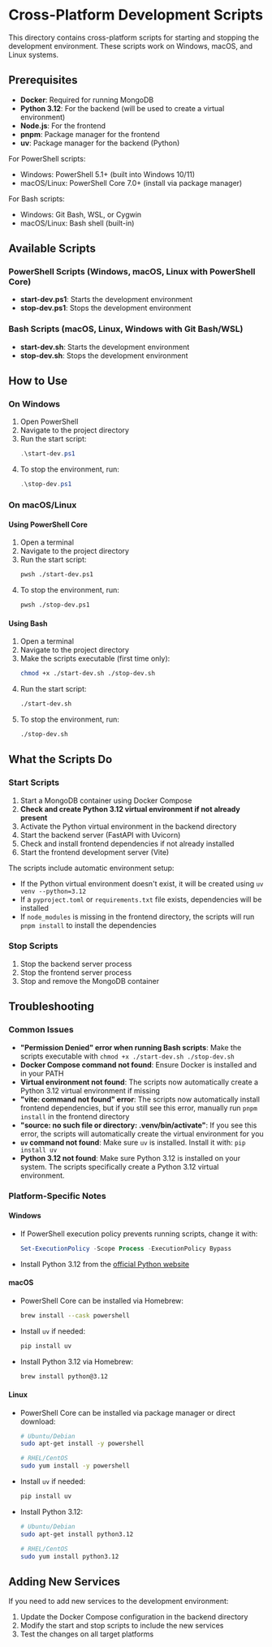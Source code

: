 # Cross-Platform Development Scripts

This directory contains cross-platform scripts for starting and stopping the development environment. These scripts work on Windows, macOS, and Linux systems.

## Prerequisites

- **Docker**: Required for running MongoDB
- **Python 3.12**: For the backend (will be used to create a virtual environment)
- **Node.js**: For the frontend
- **pnpm**: Package manager for the frontend
- **uv**: Package manager for the backend (Python)

For PowerShell scripts:
- Windows: PowerShell 5.1+ (built into Windows 10/11)
- macOS/Linux: PowerShell Core 7.0+ (install via package manager)

For Bash scripts:
- Windows: Git Bash, WSL, or Cygwin
- macOS/Linux: Bash shell (built-in)

## Available Scripts

### PowerShell Scripts (Windows, macOS, Linux with PowerShell Core)

- **start-dev.ps1**: Starts the development environment
- **stop-dev.ps1**: Stops the development environment 

### Bash Scripts (macOS, Linux, Windows with Git Bash/WSL)

- **start-dev.sh**: Starts the development environment 
- **stop-dev.sh**: Stops the development environment

## How to Use

### On Windows

1. Open PowerShell
2. Navigate to the project directory
3. Run the start script:
   ```powershell
   .\start-dev.ps1
   ```
4. To stop the environment, run:
   ```powershell
   .\stop-dev.ps1
   ```

### On macOS/Linux

#### Using PowerShell Core

1. Open a terminal
2. Navigate to the project directory
3. Run the start script:
   ```bash
   pwsh ./start-dev.ps1
   ```
4. To stop the environment, run:
   ```bash
   pwsh ./stop-dev.ps1
   ```

#### Using Bash

1. Open a terminal
2. Navigate to the project directory
3. Make the scripts executable (first time only):
   ```bash
   chmod +x ./start-dev.sh ./stop-dev.sh
   ```
4. Run the start script:
   ```bash
   ./start-dev.sh
   ```
5. To stop the environment, run:
   ```bash
   ./stop-dev.sh
   ```

## What the Scripts Do

### Start Scripts

1. Start a MongoDB container using Docker Compose
2. **Check and create Python 3.12 virtual environment if not already present**
3. Activate the Python virtual environment in the backend directory
4. Start the backend server (FastAPI with Uvicorn)
5. Check and install frontend dependencies if not already installed
6. Start the frontend development server (Vite)

The scripts include automatic environment setup:
- If the Python virtual environment doesn't exist, it will be created using `uv venv --python=3.12`
- If a `pyproject.toml` or `requirements.txt` file exists, dependencies will be installed
- If `node_modules` is missing in the frontend directory, the scripts will run `pnpm install` to install the dependencies

### Stop Scripts

1. Stop the backend server process
2. Stop the frontend server process
3. Stop and remove the MongoDB container

## Troubleshooting

### Common Issues

- **"Permission Denied" error when running Bash scripts**: Make the scripts executable with `chmod +x ./start-dev.sh ./stop-dev.sh`
- **Docker Compose command not found**: Ensure Docker is installed and in your PATH
- **Virtual environment not found**: The scripts now automatically create a Python 3.12 virtual environment if missing
- **"vite: command not found" error**: The scripts now automatically install frontend dependencies, but if you still see this error, manually run `pnpm install` in the frontend directory
- **"source: no such file or directory: .venv/bin/activate"**: If you see this error, the scripts will automatically create the virtual environment for you
- **`uv` command not found**: Make sure `uv` is installed. Install it with: `pip install uv`
- **Python 3.12 not found**: Make sure Python 3.12 is installed on your system. The scripts specifically create a Python 3.12 virtual environment.

### Platform-Specific Notes

#### Windows

- If PowerShell execution policy prevents running scripts, change it with:
  ```powershell
  Set-ExecutionPolicy -Scope Process -ExecutionPolicy Bypass
  ```
- Install Python 3.12 from the [official Python website](https://www.python.org/downloads/)

#### macOS

- PowerShell Core can be installed via Homebrew:
  ```bash
  brew install --cask powershell
  ```
- Install `uv` if needed:
  ```bash
  pip install uv
  ```
- Install Python 3.12 via Homebrew:
  ```bash
  brew install python@3.12
  ```

#### Linux

- PowerShell Core can be installed via package manager or direct download:
  ```bash
  # Ubuntu/Debian
  sudo apt-get install -y powershell

  # RHEL/CentOS
  sudo yum install -y powershell
  ```
- Install `uv` if needed:
  ```bash
  pip install uv
  ```
- Install Python 3.12:
  ```bash
  # Ubuntu/Debian
  sudo apt-get install python3.12
  
  # RHEL/CentOS
  sudo yum install python3.12
  ```

## Adding New Services

If you need to add new services to the development environment:

1. Update the Docker Compose configuration in the backend directory
2. Modify the start and stop scripts to include the new services
3. Test the changes on all target platforms 